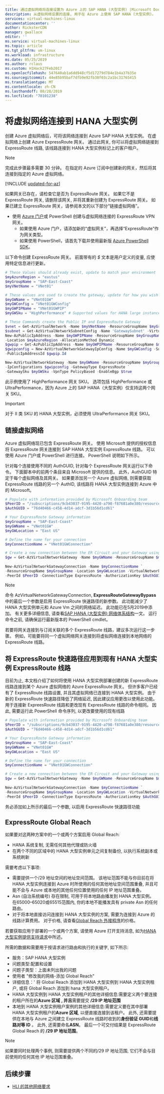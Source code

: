 ```yaml
---
title: 通过虚拟网络将连接设置为 Azure 上的 SAP HANA (大型实例) |Microsoft Docs
description: 从虚拟网络设置的连接, 用于在 Azure 上使用 SAP HANA (大型实例)。
services: virtual-machines-linux
documentationcenter: ''
author: RicksterCDN
manager: gwallace
editor: ''
ms.service: virtual-machines-linux
ms.topic: article
ms.tgt_pltfrm: vm-linux
ms.workload: infrastructure
ms.date: 05/25/2019
ms.author: rclaus
ms.custom: H1Hack27Feb2017
ms.openlocfilehash: 547640ab1a6dd948cf5d17279d784e1b4a37b35e
ms.sourcegitcommit: 44e85b95baf7dfb9e92fb38f03c2a1bc31765415
ms.translationtype: MT
ms.contentlocale: zh-CN
ms.lasthandoff: 08/28/2019
ms.locfileid: "70101238"
---
```

# <a name="connect-a-virtual-network-to-hana-large-instances"></a>将虚拟网络连接到 HANA 大型实例

创建 Azure 虚拟网络后，可将该网络连接到 Azure SAP HANA 大型实例。 在虚拟网络上创建 Azure ExpressRoute 网关。 通过此网关, 你可以将虚拟网络链接到 ExpressRoute 线路, 该线路连接到 HANA 大型实例标记上的客户租户。

> [!NOTE] 
> 完成此步骤最多需要 30 分钟。 在指定的 Azure 订阅中创建新的网关，然后将其连接到指定的 Azure 虚拟网络。

[!INCLUDE [updated-for-az](../../../../includes/updated-for-az.md)]

如果网关已存在，请检查它是否为 ExpressRoute 网关。 如果它不是 ExpressRoute 网关, 请删除该网关, 并将其重新创建为 ExpressRoute 网关。 如果已建立 ExpressRoute 网关，请参阅本文的以下部分“链接虚拟网络”。 

- 使用 [Azure 门户](https://portal.azure.com/)或 PowerShell 创建与虚拟网络连接的 ExpressRoute VPN 网关。
  - 如果使用 Azure 门户，请添加新的“虚拟网关”，再选择“ExpressRoute”作为网关类型。
  - 如果使用 PowerShell，请首先下载并使用最新版 [Azure PowerShell SDK](https://azure.microsoft.com/downloads/)。 
 
以下命令创建 ExpressRoute 网关。 前面带有的 _$_ 文本是用户定义的变量, 应使用特定信息进行更新。

```powershell
# These Values should already exist, update to match your environment
$myAzureRegion = "eastus"
$myGroupName = "SAP-East-Coast"
$myVNetName = "VNet01"

# These values are used to create the gateway, update for how you wish the GW components to be named
$myGWName = "VNet01GW"
$myGWConfig = "VNet01GWConfig"
$myGWPIPName = "VNet01GWPIP"
$myGWSku = "HighPerformance" # Supported values for HANA large instances are: HighPerformance or UltraPerformance

# These Commands create the Public IP and ExpressRoute Gateway
$vnet = Get-AzVirtualNetwork -Name $myVNetName -ResourceGroupName $myGroupName
$subnet = Get-AzVirtualNetworkSubnetConfig -Name 'GatewaySubnet' -VirtualNetwork $vnet
New-AzPublicIpAddress -Name $myGWPIPName -ResourceGroupName $myGroupName `
-Location $myAzureRegion -AllocationMethod Dynamic
$gwpip = Get-AzPublicIpAddress -Name $myGWPIPName -ResourceGroupName $myGroupName
$gwipconfig = New-AzVirtualNetworkGatewayIpConfig -Name $myGWConfig -SubnetId $subnet.Id `
-PublicIpAddressId $gwpip.Id

New-AzVirtualNetworkGateway -Name $myGWName -ResourceGroupName $myGroupName -Location $myAzureRegion `
-IpConfigurations $gwipconfig -GatewayType ExpressRoute `
-GatewaySku $myGWSku -VpnType PolicyBased -EnableBgp $true
```

此示例使用了 HighPerformance 网关 SKU。 选项包括 HighPerformance 或 UltraPerformance，因为 Azure 上的 SAP HANA（大型实例）仅支持这两个网关 SKU。

> [!IMPORTANT]
> 对于 II 类 SKU 的 HANA 大型实例，必须使用 UltraPerformance 网关 SKU。

## <a name="link-virtual-networks"></a>链接虚拟网络

Azure 虚拟网络现已包含 ExpressRoute 网关。 使用 Microsoft 提供的授权信息将 ExpressRoute 网关连接到 SAP HANA 大型实例 ExpressRoute 线路。 可以使用 Azure 门户或 PowerShell 进行连接。 PowerShell 说明如下所示。 

针对每个连接使用不同的 AuthGUID, 针对每个 ExpressRoute 网关运行以下命令。 下面脚本中的前两个条目来自 Microsoft 提供的信息。 此外，AuthGUID 特定于每个虚拟网络及其网关。 如果要添加另一个 Azure 虚拟网络, 则需要获取 ExpressRoute 线路的另一个 AuthID, 该线路将 HANA 大型实例连接到 Azure 中的 Microsoft。 

```powershell
# Populate with information provided by Microsoft Onboarding team
$PeerID = "/subscriptions/9cb43037-9195-4420-a798-f87681a0e380/resourceGroups/Customer-USE-Circuits/providers/Microsoft.Network/expressRouteCircuits/Customer-USE01"
$AuthGUID = "76d40466-c458-4d14-adcf-3d1b56d1cd61"

# Your ExpressRoute Gateway information
$myGroupName = "SAP-East-Coast"
$myGWName = "VNet01GW"
$myGWLocation = "East US"

# Define the name for your connection
$myConnectionName = "VNet01GWConnection"

# Create a new connection between the ER Circuit and your Gateway using the Authorization
$gw = Get-AzVirtualNetworkGateway -Name $myGWName -ResourceGroupName $myGroupName
    
New-AzVirtualNetworkGatewayConnection -Name $myConnectionName `
-ResourceGroupName $myGroupName -Location $myGWLocation -VirtualNetworkGateway1 $gw `
-PeerId $PeerID -ConnectionType ExpressRoute -AuthorizationKey $AuthGUID -ExpressRouteGatewayBypass
```

> [!NOTE]
> 命令 AzVirtualNetworkGatewayConnection, **ExpressRouteGatewayBypass**中的最后一个参数是启用 ExpressRoute 快速路径的新参数。 此功能减少了 HANA 大型实例单元和 Azure Vm 之间的网络延迟。 此功能已在5月2019中添加。 有关更多详细信息, 请查看[SAP HANA (大型实例) 网络体系结构](https://docs.microsoft.com/azure/virtual-machines/workloads/sap/hana-network-architecture)一文。 运行命令之前, 请确保运行最新版本的 PowerShell cmdlet。

若要将网关连接到与订阅关联的多个 ExpressRoute 线路，建议多次运行这一步骤。 例如，可能要将同一个虚拟网络网关连接到将虚拟网络连接到本地网络的 ExpressRoute 线路。

## <a name="applying-expressroute-fast-path-to-existing-hana-large-instance-expressroute-circuits"></a>将 ExpressRoute 快速路径应用到现有 HANA 大型实例 ExpressRoute 线路
目前为止, 本文档介绍了如何将使用 HANA 大型实例部署创建的新 ExpressRoute 线路连接到某个 Azure 虚拟网络的 Azure ExpressRoute 网关。 但许多客户已经有了 ExpressRoute 线路设置, 并且其虚拟网络已连接到 HANA 大型实例。 由于新的 ExpressRoute 快速路径降低了网络延迟, 因此建议应用更改以使用此功能。 用于连接新 ExpreesRoute 线路和更改现有 ExpressRoute 线路的命令相同。 因此, 需要运行此 PowerShell 命令序列, 以更改要使用的现有线路 

```powershell
# Populate with information provided by Microsoft Onboarding team
$PeerID = "/subscriptions/9cb43037-9195-4420-a798-f87681a0e380/resourceGroups/Customer-USE-Circuits/providers/Microsoft.Network/expressRouteCircuits/Customer-USE01"
$AuthGUID = "76d40466-c458-4d14-adcf-3d1b56d1cd61"

# Your ExpressRoute Gateway information
$myGroupName = "SAP-East-Coast"
$myGWName = "VNet01GW"
$myGWLocation = "East US"

# Define the name for your connection
$myConnectionName = "VNet01GWConnection"

# Create a new connection between the ER Circuit and your Gateway using the Authorization
$gw = Get-AzVirtualNetworkGateway -Name $myGWName -ResourceGroupName $myGroupName
    
New-AzVirtualNetworkGatewayConnection -Name $myConnectionName `
-ResourceGroupName $myGroupName -Location $myGWLocation -VirtualNetworkGateway1 $gw `
-PeerId $PeerID -ConnectionType ExpressRoute -AuthorizationKey $AuthGUID -ExpressRouteGatewayBypass
```

务必添加如上所示的最后一个参数, 以启用 ExpressRoute 快速路径功能


## <a name="expressroute-global-reach"></a>ExpressRoute Global Reach
如果要对这两种方案中的一个或两个方案启用 Global Reach:

 - HANA 系统复制, 无需任何其他代理或防火墙
 - 在两个不同的区域中的 HANA 大型实例单元之间复制备份, 以执行系统副本或系统刷新

需要考虑以下事项:

- 需要提供一个/29 地址空间的地址空间范围。 该地址范围不能与你目前在将 HANA 大型实例连接到 Azure 时所使用的任何其他地址空间范围重叠, 并且可能不会与 Azure 或本地的其他任何位置使用的任何 IP 地址范围重叠。
- Asn (自治系统编号) 存在限制, 可用于将本地路由播发到 HANA 大型实例。 在65000–65020或65515范围内, 你的本地不能播发具有 private Asn 的任何路由。 
- 对于将本地直接访问连接到 HANA 大型实例的方案, 需要为连接到 Azure 的线路计算费用。 对于价格, 请查看[Global Reach 外接程序](https://azure.microsoft.com/pricing/details/expressroute/)的价格。

若要获取应用于部署的一个或两个方案, 请使用 Azure 打开支持消息, 如为[HANA 大型实例提供支持请求](https://docs.microsoft.com/azure/virtual-machines/workloads/sap/hana-li-portal#open-a-support-request-for-hana-large-instances)中所述。

所需的数据和需要用于按请求进行路由和执行的关键字, 如下所示:

- 服务：SAP HANA 大型实例
- 问题类型:配置和设置
- 问题子类型：上面未列出我的问题
- 使用者 "修改我的网络-添加 Global Reach"
- 详细信息：' 将 Global Reach 添加到 HANA 大型实例到 HANA 大型实例租户, 或将 Global Reach 添加到 hana 大型实例租户。
- HANA 大型实例到 HANA 大型实例租户的其他详细信息:需要定义两个要连接的租户所在的**Azure 区域** **, 并且**需要提交 **/29 IP 地址范围**
- 本地到 HANA 大型实例租户案例的其他详细信息:需要定义要在其中部署 HANA 大型实例租户的**Azure 区域**, 以便直接连接到该租户。 此外, 还需要提供在本地与 Azure 之间建立 ExpressRoute 线路时收到的**身份验证 GUID**和**线路对等 ID** 。 此外, 还需要命名**ASN**。 最后一个可交付结果是 ExpressRoute Global Reach 的 **/29 IP 地址范围**。

> [!NOTE]
> 如果要同时处理两个事例, 则需要提供两个不同的/29 IP 地址范围, 它们不会与目前使用的任何其他 IP 地址范围重叠。 




## <a name="next-steps"></a>后续步骤

- [HLI 的其他网络要求](hana-additional-network-requirements.md)
